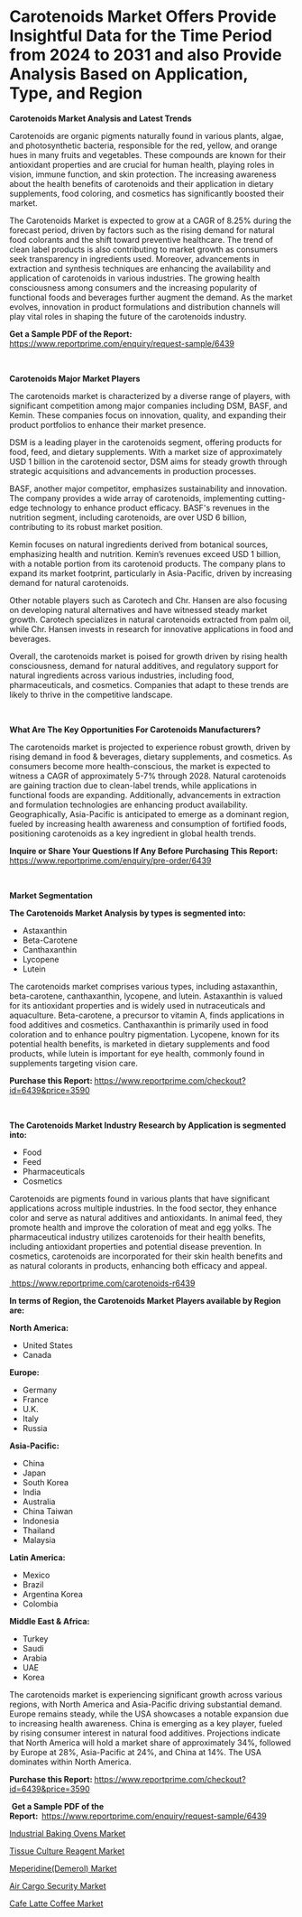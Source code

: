 <p><h1>Carotenoids Market Offers Provide Insightful Data for the Time Period from 2024 to 2031 and also Provide Analysis Based on Application, Type, and Region</h1></p><p><strong>Carotenoids Market Analysis and Latest Trends</strong></p>
<p><p>Carotenoids are organic pigments naturally found in various plants, algae, and photosynthetic bacteria, responsible for the red, yellow, and orange hues in many fruits and vegetables. These compounds are known for their antioxidant properties and are crucial for human health, playing roles in vision, immune function, and skin protection. The increasing awareness about the health benefits of carotenoids and their application in dietary supplements, food coloring, and cosmetics has significantly boosted their market.</p><p>The Carotenoids Market is expected to grow at a CAGR of 8.25% during the forecast period, driven by factors such as the rising demand for natural food colorants and the shift toward preventive healthcare. The trend of clean label products is also contributing to market growth as consumers seek transparency in ingredients used. Moreover, advancements in extraction and synthesis techniques are enhancing the availability and application of carotenoids in various industries. The growing health consciousness among consumers and the increasing popularity of functional foods and beverages further augment the demand. As the market evolves, innovation in product formulations and distribution channels will play vital roles in shaping the future of the carotenoids industry.</p></p>
<p><strong>Get a Sample PDF of the Report:&nbsp;</strong> <a href="https://www.reportprime.com/enquiry/request-sample/6439?utm_campaign=34&utm_medium=2&utm_source=Github&utm_content=ia&utm_term=27112024&utm_id=carotenoids">https://www.reportprime.com/enquiry/request-sample/6439</a></p>
<p>&nbsp;</p>
<p><strong>Carotenoids Major Market Players</strong></p>
<p><p>The carotenoids market is characterized by a diverse range of players, with significant competition among major companies including DSM, BASF, and Kemin. These companies focus on innovation, quality, and expanding their product portfolios to enhance their market presence. </p><p>DSM is a leading player in the carotenoids segment, offering products for food, feed, and dietary supplements. With a market size of approximately USD 1 billion in the carotenoid sector, DSM aims for steady growth through strategic acquisitions and advancements in production processes.</p><p>BASF, another major competitor, emphasizes sustainability and innovation. The company provides a wide array of carotenoids, implementing cutting-edge technology to enhance product efficacy. BASF's revenues in the nutrition segment, including carotenoids, are over USD 6 billion, contributing to its robust market position.</p><p>Kemin focuses on natural ingredients derived from botanical sources, emphasizing health and nutrition. Kemin’s revenues exceed USD 1 billion, with a notable portion from its carotenoid products. The company plans to expand its market footprint, particularly in Asia-Pacific, driven by increasing demand for natural carotenoids.</p><p>Other notable players such as Carotech and Chr. Hansen are also focusing on developing natural alternatives and have witnessed steady market growth. Carotech specializes in natural carotenoids extracted from palm oil, while Chr. Hansen invests in research for innovative applications in food and beverages.</p><p>Overall, the carotenoids market is poised for growth driven by rising health consciousness, demand for natural additives, and regulatory support for natural ingredients across various industries, including food, pharmaceuticals, and cosmetics. Companies that adapt to these trends are likely to thrive in the competitive landscape.</p></p>
<p>&nbsp;</p>
<p><strong>What Are The Key Opportunities For Carotenoids Manufacturers?</strong></p>
<p><p>The carotenoids market is projected to experience robust growth, driven by rising demand in food & beverages, dietary supplements, and cosmetics. As consumers become more health-conscious, the market is expected to witness a CAGR of approximately 5-7% through 2028. Natural carotenoids are gaining traction due to clean-label trends, while applications in functional foods are expanding. Additionally, advancements in extraction and formulation technologies are enhancing product availability. Geographically, Asia-Pacific is anticipated to emerge as a dominant region, fueled by increasing health awareness and consumption of fortified foods, positioning carotenoids as a key ingredient in global health trends.</p></p>
<p><strong>Inquire or Share Your Questions If Any Before Purchasing This Report:</strong> <a href="https://www.reportprime.com/enquiry/pre-order/6439?utm_campaign=34&utm_medium=2&utm_source=Github&utm_content=ia&utm_term=27112024&utm_id=carotenoids">https://www.reportprime.com/enquiry/pre-order/6439</a></p>
<p>&nbsp;</p>
<p><strong>Market Segmentation</strong></p>
<p><strong>The Carotenoids Market Analysis by types is segmented into:</strong></p>
<p><ul><li>Astaxanthin</li><li>Beta-Carotene</li><li>Canthaxanthin</li><li>Lycopene</li><li>Lutein</li></ul></p>
<p><p>The carotenoids market comprises various types, including astaxanthin, beta-carotene, canthaxanthin, lycopene, and lutein. Astaxanthin is valued for its antioxidant properties and is widely used in nutraceuticals and aquaculture. Beta-carotene, a precursor to vitamin A, finds applications in food additives and cosmetics. Canthaxanthin is primarily used in food coloration and to enhance poultry pigmentation. Lycopene, known for its potential health benefits, is marketed in dietary supplements and food products, while lutein is important for eye health, commonly found in supplements targeting vision care.</p></p>
<p><strong>Purchase this Report:&nbsp;</strong><a href="https://www.reportprime.com/checkout?id=6439&price=3590&utm_campaign=34&utm_medium=2&utm_source=Github&utm_content=ia&utm_term=27112024&utm_id=carotenoids">https://www.reportprime.com/checkout?id=6439&price=3590</a></p>
<p>&nbsp;</p>
<p><strong>The Carotenoids Market Industry Research by Application is segmented into:</strong></p>
<p><ul><li>Food</li><li>Feed</li><li>Pharmaceuticals</li><li>Cosmetics</li></ul></p>
<p><p>Carotenoids are pigments found in various plants that have significant applications across multiple industries. In the food sector, they enhance color and serve as natural additives and antioxidants. In animal feed, they promote health and improve the coloration of meat and egg yolks. The pharmaceutical industry utilizes carotenoids for their health benefits, including antioxidant properties and potential disease prevention. In cosmetics, carotenoids are incorporated for their skin health benefits and as natural colorants in products, enhancing both efficacy and appeal.</p></p>
<p><a href="https://www.reportprime.com/carotenoids-r6439?utm_campaign=34&utm_medium=2&utm_source=Github&utm_content=ia&utm_term=27112024&utm_id=carotenoids">&nbsp;https://www.reportprime.com/carotenoids-r6439</a></p>
<p><strong>In terms of Region, the Carotenoids Market Players available by Region are:</strong></p>
<p>
    <p> <strong> North America: </strong>
        <ul>
            <li>United States</li>
            <li>Canada</li>
        </ul>
        </p> 
    <p> <strong> Europe: </strong>
        <ul>
            <li>Germany</li>
            <li>France</li>
            <li>U.K.</li>
            <li>Italy</li>
            <li>Russia</li>
        </ul>
        </p> 
    <p> <strong> Asia-Pacific: </strong>
        <ul>
            <li>China</li>
            <li>Japan</li>
            <li>South Korea</li>
            <li>India</li>
            <li>Australia</li>
            <li>China Taiwan</li>
            <li>Indonesia</li>
            <li>Thailand</li>
            <li>Malaysia</li>
        </ul>
        </p> 
    <p> <strong> Latin America: </strong>
        <ul>
            <li>Mexico</li>
            <li>Brazil</li>
            <li>Argentina Korea</li>
            <li>Colombia</li>
        </ul>
        </p> 
    <p> <strong> Middle East & Africa: </strong>
        <ul>
            <li>Turkey</li>
            <li>Saudi</li>
            <li>Arabia</li>
            <li>UAE</li>
            <li>Korea</li>
        </ul>
    </p>
    </p>
<p><p>The carotenoids market is experiencing significant growth across various regions, with North America and Asia-Pacific driving substantial demand. Europe remains steady, while the USA showcases a notable expansion due to increasing health awareness. China is emerging as a key player, fueled by rising consumer interest in natural food additives. Projections indicate that North America will hold a market share of approximately 34%, followed by Europe at 28%, Asia-Pacific at 24%, and China at 14%. The USA dominates within North America.</p></p>
<p><strong>Purchase this Report: </strong><a href="https://www.reportprime.com/checkout?id=6439&price=3590&utm_campaign=34&utm_medium=2&utm_source=Github&utm_content=ia&utm_term=27112024&utm_id=carotenoids">https://www.reportprime.com/checkout?id=6439&price=3590</a></p>
<p>&nbsp;<strong>Get a Sample PDF of the Report:&nbsp;&nbsp;</strong><a href="https://www.reportprime.com/enquiry/request-sample/6439?utm_campaign=34&utm_medium=2&utm_source=Github&utm_content=ia&utm_term=27112024&utm_id=carotenoids">https://www.reportprime.com/enquiry/request-sample/6439</a></p>
<p><strong></strong></p>
<p><p><a href="https://www.linkedin.com/pulse/market-analysis-forindustrial-baking-ovens-marketwith-accurate-mo9me?utm_campaign=34&utm_medium=2&utm_source=Github&utm_content=ia&utm_term=27112024&utm_id=carotenoids">Industrial Baking Ovens Market</a></p><p><a href="https://issuu.com/reportprime-2/docs/tissue-culture-reagent-market-size-_1d736d732a0bc1?utm_campaign=34&utm_medium=2&utm_source=Github&utm_content=ia&utm_term=27112024&utm_id=carotenoids">Tissue Culture Reagent Market</a></p><p><a href="https://issuu.com/reportprime-2/docs/meperidinedemerol-market-size-2030._2764ca46b21d9e?utm_campaign=34&utm_medium=2&utm_source=Github&utm_content=ia&utm_term=27112024&utm_id=carotenoids">Meperidine(Demerol) Market</a></p><p><a href="https://www.linkedin.com/pulse/projected-growth-air-cargo-security-market-48-cagr-from-2024-w7mje?utm_campaign=34&utm_medium=2&utm_source=Github&utm_content=ia&utm_term=27112024&utm_id=carotenoids">Air Cargo Security Market</a></p><p><a href="https://github.com/AlisaRowe24/Market-Research-Report-List-1/blob/main/cafe-latte-coffee-market.md?utm_campaign=34&utm_medium=2&utm_source=Github&utm_content=ia&utm_term=27112024&utm_id=carotenoids">Cafe Latte Coffee Market</a></p></p>